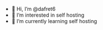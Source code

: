 - 👋 Hi, I’m @dafret6
- 👀 I’m interested in self hosting
- 🌱 I’m currently learning self hosting


<!---
dafret6/dafret6 is a ✨ special ✨ repository because its `README.md` (this file) appears on your GitHub profile.
You can click the Preview link to take a look at your changes.
--->
